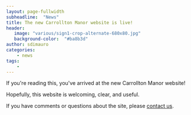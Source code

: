 ```yaml
---
layout: page-fullwidth
subheadline:  "News"
title: The new Carrollton Manor website is live!
header:
   image: "various/sign1-crop-alternate-680x80.jpg"
   background-color:  "#ba8b3d"
author: sdimauro
categories:
    - news
tags:
    - 
---
```


If you're reading this, you've arrived at the new Carrollton Manor website!

Hopefully, this website is welcoming, clear, and useful.

If you have comments or questions about the site, please <a href="mailto:carrolltonmanorweb@gmail.com">contact us</a>.
